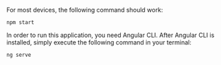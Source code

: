 For most devices, the following command should work:
```
npm start
```


In order to run this application, you need Angular CLI. After Angular CLI is installed, simply execute the following command in your terminal:

```
ng serve
```